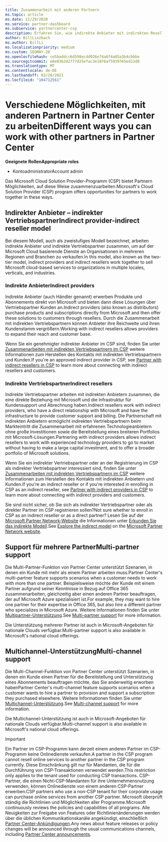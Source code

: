 ```yaml
---
title: Zusammenarbeit mit anderen Partnern
ms.topic: article
ms.date: 11/29/2020
ms.service: partner-dashboard
ms.subservice: partnercenter-csp
description: Erfahren Sie, wie indirekte Anbieter mit indirekten Resellern im Cloud Solution Provider-Programm (CSP) zusammenarbeiten, und legen Sie fest, welche Rolle für Sie geeignet ist.
author: BillLinzbach
ms.author: BillLi
ms.localizationpriority: medium
ms.custom: SEOMAY.20
ms.openlocfilehash: ce5baddcc6d598ec4d926e74a6f4a85a3b4cbbbe
ms.sourcegitcommit: e8e8362d2777d25efac3e1076af5939765ed13d0
ms.translationtype: MT
ms.contentlocale: de-DE
ms.lasthandoff: 03/20/2021
ms.locfileid: "104712561"
---
```

# <a name="different-ways-you-can-work-with-other-partners-in-partner-center"></a><span data-ttu-id="6010d-103">Verschiedene Möglichkeiten, mit anderen Partnern in Partner Center zu arbeiten</span><span class="sxs-lookup"><span data-stu-id="6010d-103">Different ways you can work with other partners in Partner Center</span></span>

<span data-ttu-id="6010d-104">**Geeignete Rollen**</span><span class="sxs-lookup"><span data-stu-id="6010d-104">**Appropriate roles**</span></span>

- <span data-ttu-id="6010d-105">Kontoadministrator</span><span class="sxs-lookup"><span data-stu-id="6010d-105">Account admin</span></span>

<span data-ttu-id="6010d-106">Das Microsoft Cloud Solution Provider-Programm (CSP) bietet Partnern Möglichkeiten, auf diese Weise zusammenzuarbeiten.</span><span class="sxs-lookup"><span data-stu-id="6010d-106">Microsoft's Cloud Solution Provider (CSP) program offers opportunities for partners to work together in these ways.</span></span>

## <a name="indirect-provider-indirect-reseller-model"></a><span data-ttu-id="6010d-107">Indirekter Anbieter – indirekter Vertriebspartner</span><span class="sxs-lookup"><span data-stu-id="6010d-107">Indirect provider-indirect reseller model</span></span>

<span data-ttu-id="6010d-108">Bei diesem Modell, auch als zweistufiges Modell bezeichnet, arbeiten indirekte Anbieter und indirekte Vertriebspartner zusammen, um auf der Microsoft Cloud basierende Dienste an Organisationen in mehreren Regionen und Branchen zu verkaufen.</span><span class="sxs-lookup"><span data-stu-id="6010d-108">In this model, also known as the two-tier model, indirect providers and indirect resellers work together to sell Microsoft cloud-based services to organizations in multiple locales, verticals, and industries.</span></span>

### <a name="indirect-providers"></a><span data-ttu-id="6010d-109">Indirekte Anbieter</span><span class="sxs-lookup"><span data-stu-id="6010d-109">Indirect providers</span></span>

<span data-ttu-id="6010d-110">Indirekte Anbieter (auch Händler genannt) erwerben Produkte und Abonnements direkt von Microsoft und bieten dann diese Lösungen über Vertriebspartner Kunden an.</span><span class="sxs-lookup"><span data-stu-id="6010d-110">Indirect providers (also known as distributors) purchase products and subscriptions directly from Microsoft and then offer these solutions to customers through resellers.</span></span> <span data-ttu-id="6010d-111">Durch die Zusammenarbeit mit indirekten Vertriebspartnern können Anbieter ihre Reichweite und ihren Kundenstamm vergrößern.</span><span class="sxs-lookup"><span data-stu-id="6010d-111">Working with indirect resellers allows providers to expand their reach and customer base.</span></span>

<span data-ttu-id="6010d-112">Wenn Sie ein genehmigter indirekter Anbieter im CSP sind, finden Sie unter [Zusammenarbeiten mit indirekten Vertriebspartnern im CSP](indirect-provider-tasks-in-partner-center.md) weitere Informationen zum Herstellen des Kontakts mit indirekten Vertriebspartnern und Kunden.</span><span class="sxs-lookup"><span data-stu-id="6010d-112">If you're an approved indirect provider in CSP, see [Partner with indirect resellers in CSP](indirect-provider-tasks-in-partner-center.md) to learn more about connecting with indirect resellers and customers.</span></span>

### <a name="indirect-resellers"></a><span data-ttu-id="6010d-113">Indirekte Vertriebspartner</span><span class="sxs-lookup"><span data-stu-id="6010d-113">Indirect resellers</span></span>

<span data-ttu-id="6010d-114">Indirekte Vertriebspartner arbeiten mit indirekten Anbietern zusammen, die eine direkte Beziehung mit Microsoft und die Infrastruktur für Kundensupport und Abrechnung haben.</span><span class="sxs-lookup"><span data-stu-id="6010d-114">Indirect resellers work with indirect providers, who have a direct relationship with Microsoft and have the infrastructure to provide customer support and billing.</span></span> <span data-ttu-id="6010d-115">Die Partnerschaft mit indirekten Anbietern ermöglicht indirekten Vertriebspartnern beim Markteintritt die Zusammenarbeit mit erfahrenen Technologieanbietern ohne große Investitionen sowie die Bereitstellung eines breiteren Portfolios mit Microsoft-Lösungen.</span><span class="sxs-lookup"><span data-stu-id="6010d-115">Partnering with indirect providers allows indirect resellers to work with experienced technology providers to go to market without having to make a large capital investment, and to offer a broader portfolio of Microsoft solutions.</span></span>

<span data-ttu-id="6010d-116">Wenn Sie ein indirekter Vertriebspartner oder an der Registrierung im CSP als indirekter Vertriebspartner interessiert sind, finden Sie unter [Zusammenarbeiten mit indirekten Vertriebspartnern im CSP](indirect-reseller-tasks-in-partner-center.md) weitere Informationen zum Herstellen des Kontakts mit indirekten Anbietern und Kunden.</span><span class="sxs-lookup"><span data-stu-id="6010d-116">If you're an indirect reseller or if you're interested in enrolling in CSP as an indirect reseller, see [Partner with indirect providers in CSP](indirect-reseller-tasks-in-partner-center.md) to learn more about connecting with indirect providers and customers.</span></span>

<span data-ttu-id="6010d-117">Sie sind nicht sicher, ob Sie sich als indirekter Vertriebspartner oder als direkter Partner im CSP registrieren sollen?</span><span class="sxs-lookup"><span data-stu-id="6010d-117">Not sure whether to enroll in CSP as an indirect reseller or as a direct partner?</span></span> <span data-ttu-id="6010d-118">Lesen Sie auf der [Microsoft Partner Network-Website](https://partner.microsoft.com) die Informationen unter [Erkunden Sie das indirekte Modell](https://partner.microsoft.com/cloud-solution-provider/indirect).</span><span class="sxs-lookup"><span data-stu-id="6010d-118">See [Explore the indirect model](https://partner.microsoft.com/cloud-solution-provider/indirect) on the [Microsoft Partner Network website](https://partner.microsoft.com).</span></span>

## <a name="multi-partner-support"></a><span data-ttu-id="6010d-119">Support für mehrere Partner</span><span class="sxs-lookup"><span data-stu-id="6010d-119">Multi-partner support</span></span>

<span data-ttu-id="6010d-120">Die Multi-Partner-Funktion von Partner Center unterstützt Szenarien, in denen ein Kunde mit mehr als einem Partner arbeiten muss.</span><span class="sxs-lookup"><span data-stu-id="6010d-120">Partner Center's multi-partner feature supports scenarios when a customer needs to work with more than one partner.</span></span> <span data-ttu-id="6010d-121">Beispielsweise möchte der Kunde mit einem Partner aufgrund seiner Kenntnisse in Bezug auf Office 365 zusammenarbeiten, gleichzeitig aber einen anderen Partner beauftragen, der auf Microsoft Azure spezialisiert ist.</span><span class="sxs-lookup"><span data-stu-id="6010d-121">For example, they may want to hire one partner for their expertise in Office 365, but also hire a different partner who specializes in Microsoft Azure.</span></span> <span data-ttu-id="6010d-122">Weitere Informationen finden Sie unter [Multipartner-Unterstützung](multipartner.md).</span><span class="sxs-lookup"><span data-stu-id="6010d-122">See [Multi-partner support](multipartner.md) for more information.</span></span>

<span data-ttu-id="6010d-123">Die Unterstützung mehrerer Partner ist auch in Microsoft-Angeboten für nationale Clouds verfügbar.</span><span class="sxs-lookup"><span data-stu-id="6010d-123">Multi-partner support is also available in Microsoft's national cloud offerings.</span></span>

## <a name="multi-channel-support"></a><span data-ttu-id="6010d-124">Multichannel-Unterstützung</span><span class="sxs-lookup"><span data-stu-id="6010d-124">Multi-channel support</span></span>

<span data-ttu-id="6010d-125">Die Multi-Channel-Funktion von Partner Center unterstützt Szenarien, in denen ein Kunde einen Partner für die Bereitstellung und Unterstützung eines Abonnements beauftragen möchte, das Sie anderweitig erworben haben</span><span class="sxs-lookup"><span data-stu-id="6010d-125">Partner Center's multi-channel feature supports scenarios when a customer wants to hire a partner to provision and support a subscription they purchased elsewhere.</span></span> <span data-ttu-id="6010d-126">Weitere Informationen finden Sie unter [Multichannel-Unterstützung](multichannel.md).</span><span class="sxs-lookup"><span data-stu-id="6010d-126">See [Multi-channel support](multichannel.md) for more information.</span></span>

<span data-ttu-id="6010d-127">Die Multichannel-Unterstützung ist auch in Microsoft-Angeboten für nationale Clouds verfügbar.</span><span class="sxs-lookup"><span data-stu-id="6010d-127">Multi-channel support is also available in Microsoft's national cloud offerings.</span></span>

> [!IMPORTANT]  
> <span data-ttu-id="6010d-128">Ein Partner im CSP-Programm kann derzeit einem anderen Partner im CSP-Programm keine Onlinedienste verkaufen.</span><span class="sxs-lookup"><span data-stu-id="6010d-128">A partner in the CSP program cannot resell online services to another partner in the CSP program currently.</span></span> <span data-ttu-id="6010d-129">Diese Einschränkung gilt nur für Mandanten, die für die Durchführung von CSP-Transaktionen verwendet werden.</span><span class="sxs-lookup"><span data-stu-id="6010d-129">This restriction only applies to the tenant used for conducting CSP transactions.</span></span> <span data-ttu-id="6010d-130">CSP-Partner, die einen Nicht-CSP-Mandanten für ihre Unternehmensnutzung verwenden, können Onlinedienste von einem anderen CSP-Partner erwerben.</span><span class="sxs-lookup"><span data-stu-id="6010d-130">CSP partners who use a non-CSP tenant for their corporate usage can purchase online services from another CSP partner.</span></span> <span data-ttu-id="6010d-131">Microsoft überprüft ständig die Richtlinien und Möglichkeiten aller Programme.</span><span class="sxs-lookup"><span data-stu-id="6010d-131">Microsoft continuously reviews the policies and capabilities of all programs.</span></span> <span data-ttu-id="6010d-132">Alle Neuigkeiten zur Freigabe von Features oder Richtlinienänderungen werden über die üblichen Kommunikationskanäle angekündigt, einschließlich [Partner Center-Ankündigungen](announcements/index.md).</span><span class="sxs-lookup"><span data-stu-id="6010d-132">Any news about feature releases or policy changes will be announced through the usual communications channels, including [Partner Center announcements](announcements/index.md).</span></span>
